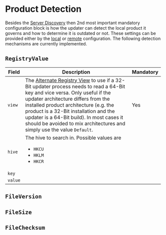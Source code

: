 # Product Detection

Besides the [Server Discovery](Server-Discovery.md) then 2nd most important mandatory configuration block is how the updater can detect the local product it governs and how to determine it is outdated or not. These settings can be provided either by the [local](Local-Configuration.md) or [remote](Remote-Configuration.md) configuration. The following detection mechanisms are currently implemented.

## `RegistryValue`

Field | Description | Mandatory
---|---|---
`view` | The [Alternate Registry View](https://learn.microsoft.com/en-us/windows/win32/winprog64/accessing-an-alternate-registry-view) to use if a 32-Bit updater process needs to read a 64-Bit key and vice versa. Only useful if the updater architecture differs from the installed product architecture (e.g. the product is a 32-Bit installation and the updater is a 64-Bit build). In most cases it should be avoided to mix architectures and simply use the value `Default`. | Yes
`hive` | The hive to search in. Possible values are <ul><li>`HKCU`</li><li>`HKLM`</li><li>`HKCR`</li></ul>
`key` | |
`value` | |

## `FileVersion`

## `FileSize`

## `FileChecksum`
